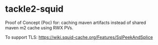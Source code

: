 # tackle2-squid

Proof of Concept (Poc) for: caching maven artifacts instead of shared maven m2 cache using RWX PVs.

To support TLS: https://wiki.squid-cache.org/Features/SslPeekAndSplice

